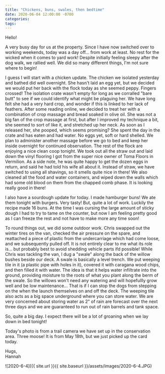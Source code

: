 ```yaml
---
title: "Chickens, buns, swales, then bedtime"
date: 2020-06-04 12:00:00 -0700
categories:
tags:
---
```


Hello!

A very busy day for us at the property. Since I have now switched over to working weekends, today was a day off... from work at least. No rest for the wicked when it comes to yard work! Despite initially feeling sleepy after the dog walk, we rallied well. We did so many different things, I'm not sure where to begin!

I guess I will start with a chicken update. The chicken we isolated yesterday and bathed did well overnight. She hasn't laid an egg yet, but we decided we would put her back with the flock today as she seemed peppy. Fingers crossed! The isolation crate wasn't empty for long as we corralled "bare butt" to see if we could identify what might be plaguing her. We have long felt she had a very hard crop, and wonder if this is linked to her lack of feathers. After some reading online, we decided to treat her with a combination of crop massage and bread soaked in olive oil. She was not a big fan of the crop massage at first, but after I improved my technique a bit, she seemed to sort of like it, and stretched up her neck. As soon as I released her, she pooped, which seems promising? She spent the day in the crate and has eaten and had water. No eggs yet, soft or hard shelled. We plan to administer another massage before we go to bed and keep her inside overnight for continued observation. The rest of the flock are enjoying a nice clean coop tonight. We took out all the straw out and laid down the vinyl flooring I got from the super nice owner of Toma Floors in Vermilion. As a side note, he was quite happy to get the dozen eggs in return, and said he had told his wife all about it. Instead of straw, we have switched to using all shavings, so it smells quite nice in there! We also cleaned all the food and water containers, and wiped down the walls which had some old blood on them from the chapped comb phase. It is looking really good in there!

I also have a sourdough update for today. I made hamburger buns! We ate them tonight with burgers. Very tasty! But, quite a lot of work. Luckily the recipe made 16 buns. At the time I was cursing the large amount of sticky dough I had to try to tame on the counter, but now I am feeling pretty good as I can freeze the rest and not have to make more any time soon!

To round things out, we did some outdoor work. Chris swapped out the winter tires on the van, checked the air pressure on the spare, and reattached a piece of plastic from the undercarriage which had come loose, and we subsequently pulled off. It is not entirely clear to me what its role is... but probably best to avoid shedding vehicle parts ifd possible! While Chris was tackling the van, I dug a "swale" along the back of the willow bushes beside our deck. A swale is basically a level trench. We put weeping tile in it (a plastic pipe with holes in it), covered it with caragana wood chips, and then filled it with water. The idea is that it helps water infiltrate into the ground, providing moisture to the roots of what you plant along the berm of the swale. So the willows won't need any watering and will hopefullly grow well and be low maintenance... That is if I can stop the dogs from stepping on the when the launch themselves on and off the deck. The weeping tile also acts as a big space underground where you can store water. We are very concerned about storing water as 2" of rain are forecast over the next three days and we are guaranteed to run out of rain barrels and tank space.

So, quite a big day. I expect there will be a lot of groaning when we lay down in bed tonight!

Today's photo is from a trail camera we have set up in the conservation area. Three moose! It is from May 18th, but we just picked up the card today.

Hugs,<br />
Hannah

![2020-6-4]({{ site.url }}{{ site.baseurl }}/assets/images/2020-6-4.JPG)